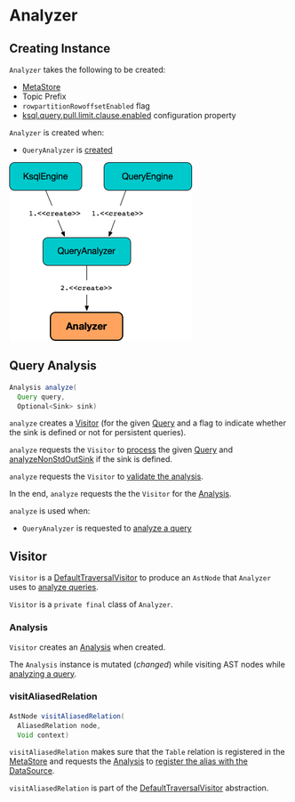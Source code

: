 # Analyzer

## Creating Instance

`Analyzer` takes the following to be created:

* <span id="metaStore"> [MetaStore](MetaStore.md)
* <span id="topicPrefix"> Topic Prefix
* <span id="rowpartitionRowoffsetEnabled"> `rowpartitionRowoffsetEnabled` flag
* <span id="pullLimitClauseEnabled"> [ksql.query.pull.limit.clause.enabled](KsqlConfig.md#KSQL_QUERY_PULL_LIMIT_CLAUSE_ENABLED) configuration property

`Analyzer` is created when:

* `QueryAnalyzer` is [created](QueryAnalyzer.md#analyzer)

![Analyzer](images/Analyzer.png)

## <span id="analyze"> Query Analysis

```java
Analysis analyze(
  Query query,
  Optional<Sink> sink)
```

`analyze` creates a [Visitor](#Visitor) (for the given [Query](Query.md) and a flag to indicate whether the sink is defined or not for persistent queries).

`analyze` requests the `Visitor` to [process](AstVisitor.md#process) the given [Query](Query.md) and [analyzeNonStdOutSink](#analyzeNonStdOutSink) if the sink is defined.

`analyze` requests the `Visitor` to [validate the analysis](#validate).

In the end, `analyze` requests the the `Visitor` for the [Analysis](#analysis).

`analyze` is used when:

* `QueryAnalyzer` is requested to [analyze a query](QueryAnalyzer.md#analyze)

## <span id="Visitor"> Visitor

`Visitor` is a [DefaultTraversalVisitor](DefaultTraversalVisitor.md) to produce an `AstNode` that `Analyzer` uses to [analyze queries](#analyze).

`Visitor` is a `private final` class of `Analyzer`.

### <span id="analysis"> Analysis

`Visitor` creates an [Analysis](Analysis.md) when created.

The `Analysis` instance is mutated (_changed_) while visiting AST nodes while [analyzing a query](#analyze).

### <span id="visitAliasedRelation"> visitAliasedRelation

```java
AstNode visitAliasedRelation(
  AliasedRelation node,
  Void context)
```

`visitAliasedRelation` makes sure that the `Table` relation is registered in the [MetaStore](#metaStore) and requests the [Analysis](#analysis) to [register the alias with the DataSource](Analysis.md#addDataSource).

`visitAliasedRelation` is part of the [DefaultTraversalVisitor](DefaultTraversalVisitor.md#visitAliasedRelation) abstraction.
